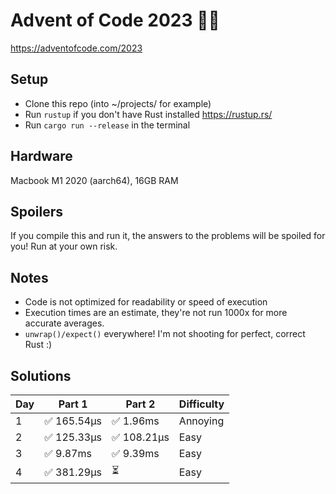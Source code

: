 # Advent of Code 2023 🎄🦀

<https://adventofcode.com/2023>

## Setup

- Clone this repo (into ~/projects/ for example)
- Run `rustup` if you don't have Rust installed <https://rustup.rs/>
- Run `cargo run --release` in the terminal

## Hardware

Macbook M1 2020 (aarch64), 16GB RAM

## Spoilers

If you compile this and run it, the answers to the problems will be spoiled
for you! Run at your own risk.

## Notes

- Code is not optimized for readability or speed of execution
- Execution times are an estimate, they're not run 1000x for more accurate averages.
- `unwrap()/expect()` everywhere! I'm not shooting for perfect, correct Rust :)

## Solutions

| Day | Part 1 | Part 2 | Difficulty |
|---|---|---| --- |
| 1 | ✅ 165.54µs | ✅ 1.96ms | Annoying |
| 2 | ✅ 125.33µs | ✅ 108.21µs | Easy |
| 3 | ✅ 9.87ms | ✅ 9.39ms | Easy |
| 4 | ✅ 381.29µs | ⏳ | Easy |
